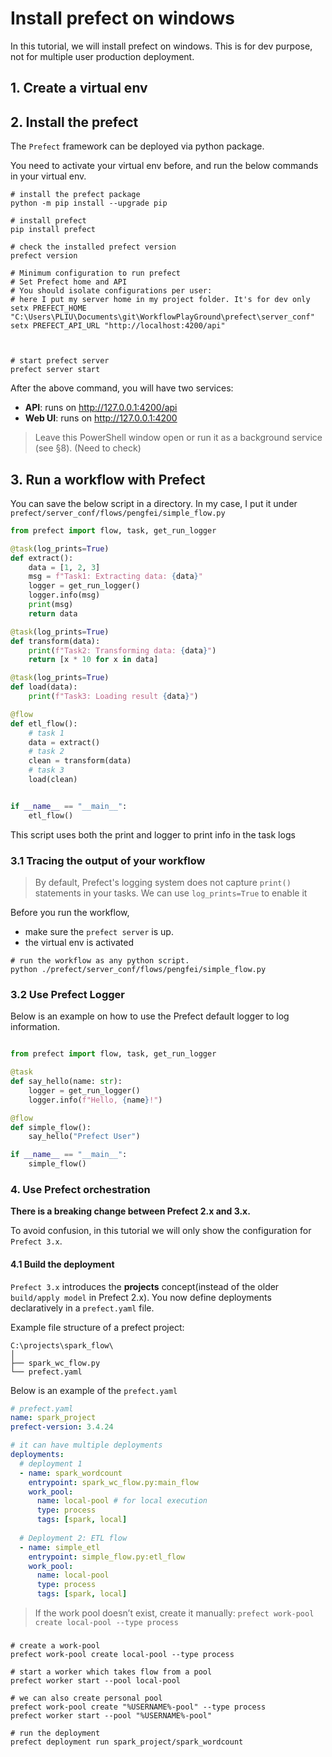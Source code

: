 # Install prefect on windows

In this tutorial, we will install prefect on windows. This is for dev purpose, not for multiple user production deployment.

## 1. Create a virtual env

## 2. Install the prefect 

The `Prefect` framework can be deployed via python package.

You need to activate your virtual env before, and run the below commands in your virtual env.

```shell
# install the prefect package
python -m pip install --upgrade pip

# install prefect
pip install prefect

# check the installed prefect version
prefect version

# Minimum configuration to run prefect
# Set Prefect home and API
# You should isolate configurations per user:
# here I put my server home in my project folder. It's for dev only
setx PREFECT_HOME "C:\Users\PLIU\Documents\git\WorkflowPlayGround\prefect\server_conf"
setx PREFECT_API_URL "http://localhost:4200/api"



# start prefect server
prefect server start
```

After the above command, you will have two services:
- **API**: runs on http://127.0.0.1:4200/api
- **Web UI**: runs on http://127.0.0.1:4200

> Leave this PowerShell window open or run it as a background service (see §8). (Need to check)

## 3. Run a workflow with Prefect

You can save the below script in a directory. In my case, I put it under `prefect/server_conf/flows/pengfei/simple_flow.py`

```python
from prefect import flow, task, get_run_logger

@task(log_prints=True)
def extract():
    data = [1, 2, 3]
    msg = f"Task1: Extracting data: {data}"
    logger = get_run_logger()
    logger.info(msg)
    print(msg)
    return data

@task(log_prints=True)
def transform(data):
    print(f"Task2: Transforming data: {data}")
    return [x * 10 for x in data]

@task(log_prints=True)
def load(data):
    print(f"Task3: Loading result {data}")

@flow
def etl_flow():
    # task 1
    data = extract()
    # task 2
    clean = transform(data)
    # task 3
    load(clean)


if __name__ == "__main__":
    etl_flow()
```
This script uses both the print and logger to print info in the task logs

### 3.1 Tracing the output of your workflow

> By default, Prefect's logging system does not capture `print()` statements in your tasks. We can use `log_prints=True` to enable it
> 
Before you run the workflow, 
- make sure the `prefect server` is up.
- the virtual env is activated

```shell
# run the workflow as any python script.
python ./prefect/server_conf/flows/pengfei/simple_flow.py
```

### 3.2 Use Prefect Logger

Below is an example on how to use the Prefect default logger to log information.

```python

from prefect import flow, task, get_run_logger

@task
def say_hello(name: str):
    logger = get_run_logger()
    logger.info(f"Hello, {name}!")

@flow
def simple_flow():
    say_hello("Prefect User")

if __name__ == "__main__":
    simple_flow()

```


### 4. Use Prefect orchestration

**There is a breaking change between Prefect 2.x and 3.x.**

To avoid confusion, in this tutorial we will only show the configuration for `Prefect 3.x`.

#### 4.1 Build the deployment

`Prefect 3.x` introduces the **projects** concept(instead of the older `build/apply model` in Prefect 2.x).
You now define deployments declaratively in a `prefect.yaml` file.

Example file structure of a prefect project:

```text
C:\projects\spark_flow\
│
├── spark_wc_flow.py
└── prefect.yaml
```

Below is an example of the `prefect.yaml`

```yaml
# prefect.yaml
name: spark_project
prefect-version: 3.4.24

# it can have multiple deployments
deployments:
  # deployment 1
  - name: spark_wordcount
    entrypoint: spark_wc_flow.py:main_flow
    work_pool:
      name: local-pool # for local execution
      type: process
      tags: [spark, local]
      
  # Deployment 2: ETL flow
  - name: simple_etl
    entrypoint: simple_flow.py:etl_flow
    work_pool:
      name: local-pool
      type: process
      tags: [spark, local]

```

> If the work pool doesn’t exist, create it manually: `prefect work-pool create local-pool --type process`
> 

###

```shell
# create a work-pool
prefect work-pool create local-pool --type process

# start a worker which takes flow from a pool
prefect worker start --pool local-pool

# we can also create personal pool
prefect work-pool create "%USERNAME%-pool" --type process
prefect worker start --pool "%USERNAME%-pool"

# run the deployment 
prefect deployment run spark_project/spark_wordcount
```

